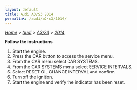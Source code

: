 ```yaml
---
layout: default
title: Audi A3/S3 2014
permalink: /audi/a3-s3/2014/
---
```

[*Home*](/) > [*Audi*](/audi/) > [*A3/S3*](/audi/a3-s3/) > [*2014*](/audi/a3-s3/2014/)

**Follow the instructions**

1. Start the engine.
2. Press the CAR button to access the service menu.
3. From the CAR menu select CAR SYSTEMS.
4. From the CAR SYSTEMS menu select SERVICE INTERVALS.
5. Select RESET OIL CHANGE INTERVAL and confirm.
6. Turn off the ignition.
7. Start the engine and verify the indicator has been reset.